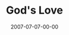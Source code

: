 ---
layout: message
category: message
series: "Fuel"
title: "God's Love"
date: 2007-07-07-00-00
message_id: 11
audio: "http://s3.amazonaws.com/crossroads-media/messages/audio/Fuel_04_God_is_Love_07-08-07_Wells.mp3"
audio-duration: "42:22"
explicit: false
---